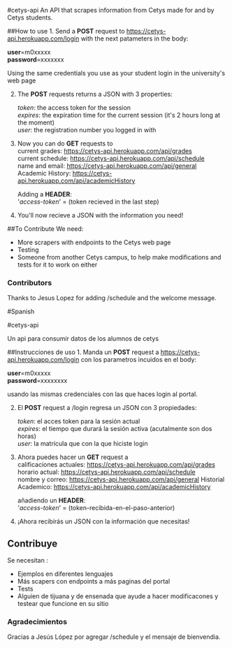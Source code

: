 #cetys-api
An API that scrapes information from Cetys made for and by Cetys students.

##How to use
1.
   Send a **POST** request to https://cetys-api.herokuapp.com/login with the
   next patameters in the body:

   **user**=m0xxxxx  
   **password**=xxxxxxx  

   Using the same credentials you use as your student login in the university's web page

2.
   The **POST** requests returns a JSON with 3 properties:

   *token*: the access token for the session  
   *expires*: the expiration time for the current session (it's 2 hours long at the moment)  
   *user*: the registration number you logged in with  

3.
   Now you can do **GET** requests to  
   current grades: https://cetys-api.herokuapp.com/api/grades   
   current schedule: https://cetys-api.herokuapp.com/api/schedule  
   name and email: https://cetys-api.herokuapp.com/api/general  
   Academic History: https://cetys-api.herokuapp.com/api/academicHistory

   Adding a **HEADER**:  
   '*access-token*' = (token recieved in the last step)

4.
   You'll now recieve a JSON with the information  you need!

##To Contribute
We need:
- More scrapers with endpoints to the Cetys web page
- Testing
- Someone from another Cetys campus, to help make modifications and tests for it to work on either

### Contributors
Thanks to Jesus Lopez for adding /schedule and the welcome message.

#Spanish

#cetys-api

Un api para consumir datos de los alumnos de cetys

##Instrucciones de uso
1.
   Manda un **POST** request a https://cetys-api.herokuapp.com/login con los
   parametros incuidos en el body:

   **user**=m0xxxxx  
   **password**=xxxxxxxx

   usando las mismas credenciales con las que haces login al portal.

2.
   El **POST** request a /login regresa un JSON con 3 propiedades:

   *token*: el acces token para la sesión actual  
   *expires*: el tiempo que durará la sesión activa (acutalmente son dos horas)  
   *user*: la matrícula que con la que hiciste login

3.
   Ahora puedes hacer un **GET** request a  
   calificaciones actuales: https://cetys-api.herokuapp.com/api/grades   
   horario actual: https://cetys-api.herokuapp.com/api/schedule  
   nombre y correo: https://cetys-api.herokuapp.com/api/general
   Historial Academico: https://cetys-api.herokuapp.com/api/academicHistory

   añadiendo un **HEADER**:  
   '*access-token*' = (token-recibida-en-el-paso-anterior)

4.
   ¡Ahora recibirás un JSON con la información que necesitas!

## Contribuye
Se necesitan :
- Ejemplos en diferentes lenguajes
- Más scapers con endpoints a más paginas del portal
- Tests
- Alguien de tijuana y de ensenada que ayude a hacer modificacones y testear que funcione en su sitio

### Agradecimientos
Gracias a Jesús López por agregar /schedule y el mensaje de bienvendia.
